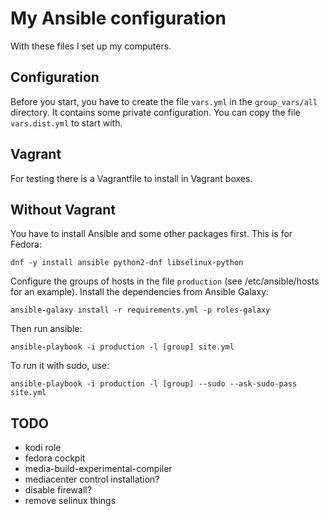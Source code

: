 # My Ansible configuration #

With these files I set up my computers.

## Configuration

Before you start, you have to create the file `vars.yml` in the `group_vars/all` directory. It contains some private configuration.
You can copy the file `vars.dist.yml` to start with.

## Vagrant

For testing there is a Vagrantfile to install in Vagrant boxes.

## Without Vagrant

You have to install Ansible and some other packages first. This is for Fedora:

    dnf -y install ansible python2-dnf libselinux-python

Configure the groups of hosts in the file `production` (see /etc/ansible/hosts for an example).
Install the dependencies from Ansible Galaxy:

    ansible-galaxy install -r requirements.yml -p roles-galaxy

Then run ansible:

    ansible-playbook -i production -l [group] site.yml

To run it with sudo, use:

    ansible-playbook -i production -l [group] --sudo --ask-sudo-pass site.yml

## TODO
- kodi role
- fedora cockpit
- media-build-experimental-compiler
- mediacenter control installation?
- disable firewall?
- remove selinux things
